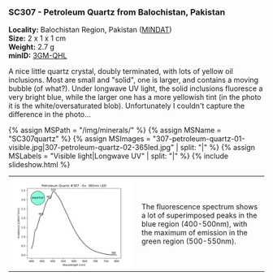
### <a name="SC307"></a> SC307 - Petroleum Quartz from Balochistan, Pakistan

**Locality:** Balochistan Region, Pakistan ([MINDAT](https://www.mindat.org/loc-16258.html))  
**Size:** 2 x 1 x 1 cm  
**Weight:** 2.7 g  
**minID:** [3GM-QHL](https://www.mindat.org/3GM-QHL)

A nice little quartz crystal, doubly terminated, with lots of yellow oil
inclusions. Most are small and "solid", one is larger, and contains a moving
bubble (of what?). Under longwave UV light, the solid inclusions fluoresce a
very bright blue, while the larger one has a more yellowish tint (in the photo
it is the white/oversaturated blob).  Unfortunately I couldn't capture the
difference in the photo...

{% assign MSPath = "/img/minerals/" %}
{% assign MSName = "SC307quartz" %}
{% assign MSImages = "307-petroleum-quartz-01-visible.jpg|307-petroleum-quartz-02-365led.jpg" | split: "|" %}
{% assign MSLabels = "Visible light|Longwave UV" | split: "|" %}
{% include slideshow.html %}

<table width="100%">
<tr>
<td width="50%"><img src="/img/spectra/307-petroleum-quartz-365led.png" width="100%" ></td>
<td width="50%" style="padding:10px">
The fluorescence spectrum shows a lot of superimposed peaks in the blue region
(400-500nm), with the maximum of emission in the green region (500-550nm).
</td></tr></table>
<br>

